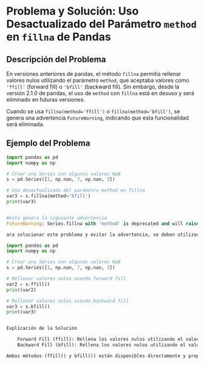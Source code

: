 # Problema y Solución: Uso Desactualizado del Parámetro `method` en `fillna` de Pandas

## Descripción del Problema

En versiones anteriores de pandas, el método `fillna` permitía rellenar valores nulos utilizando el parámetro `method`, que aceptaba valores como `'ffill'` (forward fill) o `'bfill'` (backward fill). Sin embargo, desde la versión 2.1.0 de pandas, el uso de `method` con `fillna` está en desuso y será eliminado en futuras versiones.

Cuando se usa `fillna(method='ffill')` o `fillna(method='bfill')`, se genera una advertencia `FutureWarning`, indicando que esta funcionalidad será eliminada.

## Ejemplo del Problema

```python
import pandas as pd
import numpy as np

# Crear una Series con algunos valores NaN
s = pd.Series([1, np.nan, 7, np.nan, 3])

# Uso desactualizado del parámetro method en fillna
var3 = s.fillna(method='bfill')
print(var3)


#esto genera la siguiente advertencia
FutureWarning: Series.fillna with 'method' is deprecated and will raise in a future version. Use obj.ffill() or obj.bfill() instead.

ara solucionar este problema y evitar la advertencia, se deben utilizar los métodos ffill() y bfill() directamente en lugar de pasar method a fillna. Aquí está el código actualizado:

import pandas as pd
import numpy as np

# Crear una Series con algunos valores NaN
s = pd.Series([1, np.nan, 7, np.nan, 3])

# Rellenar valores nulos usando forward fill
var2 = s.ffill()
print(var2)

# Rellenar valores nulos usando backward fill
var3 = s.bfill()
print(var3)


Explicación de la Solución

    Forward Fill (ffill): Rellena los valores nulos utilizando el valor no nulo más cercano hacia adelante.
    Backward Fill (bfill): Rellena los valores nulos utilizando el valor no nulo más cercano hacia atrás.

Ambos métodos (ffill() y bfill()) están disponibles directamente y proporcionan una forma más clara y futura-compatible de manejar el relleno de valores nulos.